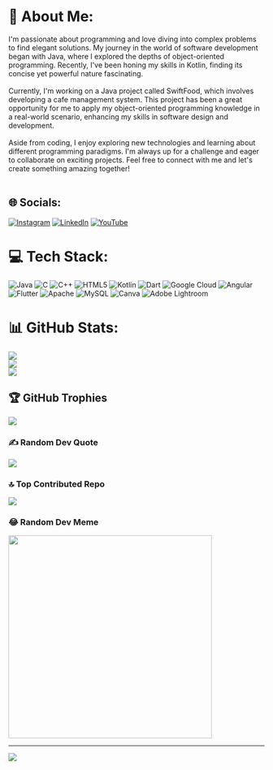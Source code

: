 # 💫 About Me:
I'm passionate about programming and love diving into complex problems to find elegant solutions. My journey in the world of software development began with Java, where I explored the depths of object-oriented programming. Recently, I've been honing my skills in Kotlin, finding its concise yet powerful nature fascinating.<br><br>Currently, I'm working on a Java project called SwiftFood, which involves developing a cafe management system. This project has been a great opportunity for me to apply my object-oriented programming knowledge in a real-world scenario, enhancing my skills in software design and development.<br><br>Aside from coding, I enjoy exploring new technologies and learning about different programming paradigms. I'm always up for a challenge and eager to collaborate on exciting projects. Feel free to connect with me and let's create something amazing together!<br><br>


## 🌐 Socials:
[![Instagram](https://img.shields.io/badge/Instagram-%23E4405F.svg?logo=Instagram&logoColor=white)](https://instagram.com/amanyadav20671) [![LinkedIn](https://img.shields.io/badge/LinkedIn-%230077B5.svg?logo=linkedin&logoColor=white)](https://linkedin.com/in/aman-kumar-625420247) [![YouTube](https://img.shields.io/badge/YouTube-%23FF0000.svg?logo=YouTube&logoColor=white)](https://youtube.com/@@shauryaexcellence) 

# 💻 Tech Stack:
![Java](https://img.shields.io/badge/java-%23ED8B00.svg?style=for-the-badge&logo=openjdk&logoColor=white) ![C](https://img.shields.io/badge/c-%2300599C.svg?style=for-the-badge&logo=c&logoColor=white) ![C++](https://img.shields.io/badge/c++-%2300599C.svg?style=for-the-badge&logo=c%2B%2B&logoColor=white) ![HTML5](https://img.shields.io/badge/html5-%23E34F26.svg?style=for-the-badge&logo=html5&logoColor=white) ![Kotlin](https://img.shields.io/badge/kotlin-%237F52FF.svg?style=for-the-badge&logo=kotlin&logoColor=white) ![Dart](https://img.shields.io/badge/dart-%230175C2.svg?style=for-the-badge&logo=dart&logoColor=white) ![Google Cloud](https://img.shields.io/badge/GoogleCloud-%234285F4.svg?style=for-the-badge&logo=google-cloud&logoColor=white) ![Angular](https://img.shields.io/badge/angular-%23DD0031.svg?style=for-the-badge&logo=angular&logoColor=white) ![Flutter](https://img.shields.io/badge/Flutter-%2302569B.svg?style=for-the-badge&logo=Flutter&logoColor=white) ![Apache](https://img.shields.io/badge/apache-%23D42029.svg?style=for-the-badge&logo=apache&logoColor=white) ![MySQL](https://img.shields.io/badge/mysql-%2300000f.svg?style=for-the-badge&logo=mysql&logoColor=white) ![Canva](https://img.shields.io/badge/Canva-%2300C4CC.svg?style=for-the-badge&logo=Canva&logoColor=white) ![Adobe Lightroom](https://img.shields.io/badge/Adobe%20Lightroom-31A8FF.svg?style=for-the-badge&logo=Adobe%20Lightroom&logoColor=white)
# 📊 GitHub Stats:
![](https://github-readme-stats.vercel.app/api?username=Aman-1610&theme=dark&hide_border=false&include_all_commits=false&count_private=false)<br/>
![](https://github-readme-streak-stats.herokuapp.com/?user=Aman-1610&theme=dark&hide_border=false)<br/>
![](https://github-readme-stats.vercel.app/api/top-langs/?username=Aman-1610&theme=dark&hide_border=false&include_all_commits=false&count_private=false&layout=compact)

## 🏆 GitHub Trophies
![](https://github-profile-trophy.vercel.app/?username=Aman-1610&theme=radical&no-frame=false&no-bg=true&margin-w=4)

### ✍️ Random Dev Quote
![](https://quotes-github-readme.vercel.app/api?type=horizontal&theme=radical)

### 🔝 Top Contributed Repo
![](https://github-contributor-stats.vercel.app/api?username=Aman-1610&limit=5&theme=dark&combine_all_yearly_contributions=true)

### 😂 Random Dev Meme
<img src='https://randommeme-five.vercel.app/' style="height: 400px;"/>

---
[![](https://visitcount.itsvg.in/api?id=Aman-1610&icon=0&color=0)](https://visitcount.itsvg.in)

<!-- Proudly created with GPRM ( https://gprm.itsvg.in ) -->
